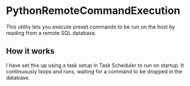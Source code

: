 # PythonRemoteCommandExecution
This utility lets you execute preset commands to be run on the host by reading from a remote SQL database.

## How it works
I have set this up using a task setup in Task Scheduler to run on startup. It continuously loops and runs, waiting for a command to be dropped in the database.